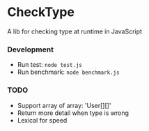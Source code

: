 # CheckType
A lib for checking type at runtime in JavaScript

### Development
- Run test: `node test.js`
- Run benchmark: `node benchmark.js`

### TODO
- Support array of array: 'User[][]'
- Return more detail when type is wrong
- Lexical for speed
